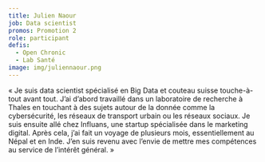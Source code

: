 ```yaml
---
title: Julien Naour
job: Data scientist
promos: Promotion 2
role: participant
defis:
  - Open Chronic
  - Lab Santé
image: img/juliennaour.png
---
```

« Je suis data scientist spécialisé en Big Data et couteau suisse touche-à-tout avant tout. J’ai d’abord travaillé dans un laboratoire de recherche à Thales en touchant à des sujets autour de la donnée comme la cybersécurité, les réseaux de transport urbain ou les réseaux sociaux. Je suis ensuite allé chez Influans, une startup spécialisée dans le marketing digital. Après cela, j’ai fait un voyage de plusieurs mois, essentiellement au Népal et en Inde. J’en suis revenu avec l’envie de mettre mes compétences au service de l’intérêt général. »